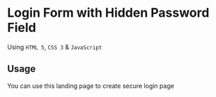 # Login Form with Hidden Password Field
Using `HTML 5`, `CSS 3` & `JavaScript`

## Usage
You can use this landing page to create secure login page
